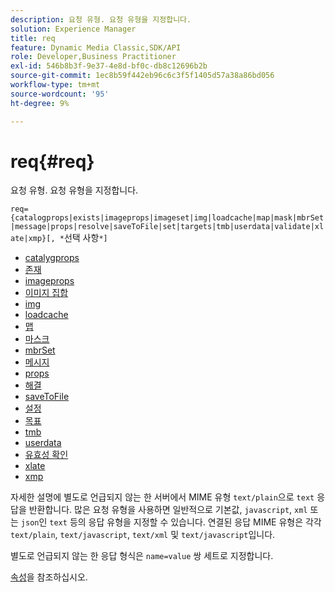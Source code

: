 ```yaml
---
description: 요청 유형. 요청 유형을 지정합니다.
solution: Experience Manager
title: req
feature: Dynamic Media Classic,SDK/API
role: Developer,Business Practitioner
exl-id: 546b8b3f-9e37-4e8d-bf0c-db8c12696b2b
source-git-commit: 1ec8b59f442eb96c6c3f5f1405d57a38a86bd056
workflow-type: tm+mt
source-wordcount: '95'
ht-degree: 9%

---
```


# req{#req}

요청 유형. 요청 유형을 지정합니다.

`req={catalogprops|exists|imageprops|imageset|img|loadcache|map|mask|mbrSet|message|props|resolve|saveToFile|set|targets|tmb|userdata|validate|xlate|xmp}[, *`선택 사항`*]`

* [catalygprops](r-catalogprops.md)
* [존재](r-exists.md)
* [imageprops](r-imageprops.md)
* [이미지 집합](r-imageset-req.md)
* [img](r-img.md)
* [loadcache](r-loadcache.md)
* [맵](r-map-req.md)
* [마스크](r-mask-req.md)
* [mbrSet](r-mbrset.md)
* [메시지](r-message.md)
* [props](r-props.md)
* [해결](r-resolve.md)
* [saveToFile](r-savetofile.md)
* [설정](r-set.md)
* [목표](r-targets.md)
* [tmb](r-tmb.md)
* [userdata](r-userdata.md)
* [유효성 확인](r-is-http-validate.md)
* [xlate](r-xlate.md)
* [xmp](r-xmp.md)

자세한 설명에 별도로 언급되지 않는 한 서버에서 MIME 유형 `text/plain`으로 `text` 응답을 반환합니다. 많은 요청 유형을 사용하면 일반적으로 기본값, `javascript`, `xml` 또는 `json`인 `text` 등의 응답 유형을 지정할 수 있습니다. 연결된 응답 MIME 유형은 각각 `text/plain`, `text/javascript`, `text/xml` 및 `text/javascript`입니다.

별도로 언급되지 않는 한 응답 형식은 `name=value` 쌍 세트로 지정합니다.

[속성](../../../../../../is-api/http-ref/image-serving-api-ref/c-http-protocol-reference/c-response-data/c-properties/c-properties.md#concept-49c609fd6de942cab422ee412353c9d9)을 참조하십시오.
